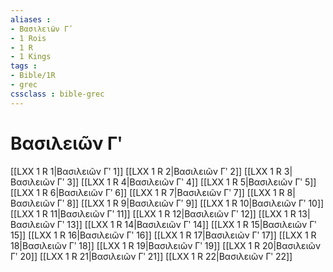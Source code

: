 ```yaml
---
aliases : 
- Βασιλειῶν Γʹ
- 1 Rois
- 1 R
- 1 Kings
tags : 
- Bible/1R
- grec
cssclass : bible-grec
---
```


# Βασιλειῶν Γʹ

[[LXX 1 R 1|Βασιλειῶν Γʹ 1]]
[[LXX 1 R 2|Βασιλειῶν Γʹ 2]]
[[LXX 1 R 3|Βασιλειῶν Γʹ 3]]
[[LXX 1 R 4|Βασιλειῶν Γʹ 4]]
[[LXX 1 R 5|Βασιλειῶν Γʹ 5]]
[[LXX 1 R 6|Βασιλειῶν Γʹ 6]]
[[LXX 1 R 7|Βασιλειῶν Γʹ 7]]
[[LXX 1 R 8|Βασιλειῶν Γʹ 8]]
[[LXX 1 R 9|Βασιλειῶν Γʹ 9]]
[[LXX 1 R 10|Βασιλειῶν Γʹ 10]]
[[LXX 1 R 11|Βασιλειῶν Γʹ 11]]
[[LXX 1 R 12|Βασιλειῶν Γʹ 12]]
[[LXX 1 R 13|Βασιλειῶν Γʹ 13]]
[[LXX 1 R 14|Βασιλειῶν Γʹ 14]]
[[LXX 1 R 15|Βασιλειῶν Γʹ 15]]
[[LXX 1 R 16|Βασιλειῶν Γʹ 16]]
[[LXX 1 R 17|Βασιλειῶν Γʹ 17]]
[[LXX 1 R 18|Βασιλειῶν Γʹ 18]]
[[LXX 1 R 19|Βασιλειῶν Γʹ 19]]
[[LXX 1 R 20|Βασιλειῶν Γʹ 20]]
[[LXX 1 R 21|Βασιλειῶν Γʹ 21]]
[[LXX 1 R 22|Βασιλειῶν Γʹ 22]]

